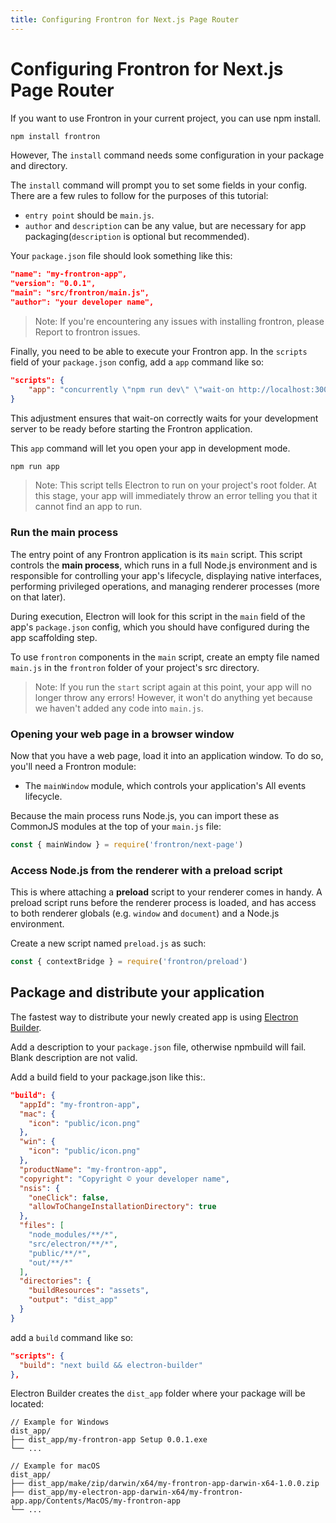 ```yaml
---
title: Configuring Frontron for Next.js Page Router
---
```


# Configuring Frontron for Next.js Page Router

If you want to use Frontron in your current project, you can use npm install.

```bash
npm install frontron
```

However, The `install` command needs some configuration in your package and directory.

The `install` command will prompt you to set some fields in your config.
There are a few rules to follow for the purposes of this tutorial:

* `entry point` should be `main.js`.
* `author` and `description` can be any value, but are necessary for app packaging(`description` is optional but recommended).

Your `package.json` file should look something like this:

```json
"name": "my-frontron-app",
"version": "0.0.1",
"main": "src/frontron/main.js",
"author": "your developer name",
```

> Note: If you're encountering any issues with installing frontron, please
> Report to frontron issues.

Finally, you need to be able to execute your Frontron app. In the `scripts`
field of your `package.json` config, add a `app` command like so:

```json
"scripts": {
    "app": "concurrently \"npm run dev\" \"wait-on http://localhost:3000 && cross-env NODE_ENV=development electron .\""
}
```

This adjustment ensures that wait-on correctly waits for your development server to be ready before starting the Frontron application.

This `app` command will let you open your app in development mode.

```bash
npm run app
```

> Note: This script tells Electron to run on your project's root folder. At this stage,
> your app will immediately throw an error telling you that it cannot find an app to run.

### Run the main process

The entry point of any Frontron application is its `main` script. This script controls the
**main process**, which runs in a full Node.js environment and is responsible for
controlling your app's lifecycle, displaying native interfaces, performing privileged
operations, and managing renderer processes (more on that later).

During execution, Electron will look for this script in the `main`
field of the app's `package.json` config, which you should have configured during the
app scaffolding step.

To use `frontron` components in the `main` script, create an empty file named `main.js` in the `frontron` folder
of your project's src directory.

> Note: If you run the `start` script again at this point, your app will no longer throw
> any errors! However, it won't do anything yet because we haven't added any code into
> `main.js`.

### Opening your web page in a browser window

Now that you have a web page, load it into an application window. To do so, you'll
need a Frontron module:

* The `mainWindow` module, which controls your application's All events lifecycle.

Because the main process runs Node.js, you can import these as CommonJS
modules at the top of your `main.js` file:

```js
const { mainWindow } = require('frontron/next-page')
```

### Access Node.js from the renderer with a preload script

This is where attaching a **preload** script to your renderer comes in handy.
A preload script runs before the renderer process is loaded, and has access to both
renderer globals (e.g. `window` and `document`) and a Node.js environment.

Create a new script named `preload.js` as such:

```js
const { contextBridge } = require('frontron/preload')
```

## Package and distribute your application

The fastest way to distribute your newly created app is using
[Electron Builder](https://www.electron.build).

Add a description to your `package.json` file, otherwise npmbuild will fail. Blank description are not valid.

Add a build field to your package.json like this:.

```json
"build": {
  "appId": "my-frontron-app",
  "mac": {
    "icon": "public/icon.png"
  },
  "win": {
    "icon": "public/icon.png"
  },
  "productName": "my-frontron-app",
  "copyright": "Copyright © your developer name",
  "nsis": {
    "oneClick": false,
    "allowToChangeInstallationDirectory": true
  },
  "files": [
    "node_modules/**/*",
    "src/electron/**/*",
    "public/**/*",
    "out/**/*"
  ],
  "directories": {
    "buildResources": "assets",
    "output": "dist_app"
  }
}
```

add a `build` command like so:

```json
"scripts": {
  "build": "next build && electron-builder"
},
```

Electron Builder creates the `dist_app` folder where your package will be located:

```plain
// Example for Windows
dist_app/
├── dist_app/my-frontron-app Setup 0.0.1.exe
└── ...

// Example for macOS
dist_app/
├── dist_app/make/zip/darwin/x64/my-frontron-app-darwin-x64-1.0.0.zip
├── dist_app/my-electron-app-darwin-x64/my-frontron-app.app/Contents/MacOS/my-frontron-app
└── ...
```